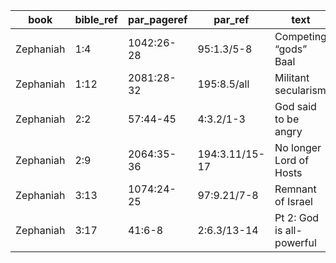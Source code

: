 <!--
https://urantia-book.org/urantiabook/bible_refs/Zephaniah_1.html
bible_ref = Bible Chapter:Vers
par_pageref = UB 1st English Edition Page:Line
par_ref = UB Paper:Sec:Ppgh
type = See _readme
-->

| book      | bible_ref | par_pageref | par_ref        | text                      | type |
| --------- | --------- | ----------- | -------------- | ------------------------- | ---- |
| Zephaniah | 1:4       | 1042:26-28  | 95:1.3/5-8     | Competing “gods” Baal     | C    |
| Zephaniah | 1:12      | 2081:28-32  | 195:8.5/all    | Militant secularism       | C    |
| Zephaniah | 2:2       | 57:44-45    | 4:3.2/1-3      | God said to be angry      | C    |
| Zephaniah | 2:9       | 2064:35-36  | 194:3.11/15-17 | No longer Lord of Hosts   | C    |
| Zephaniah | 3:13      | 1074:24-25  | 97:9.21/7-8    | Remnant of Israel         | R    |
| Zephaniah | 3:17      | 41:6-8      | 2:6.3/13-14    | Pt 2: God is all-powerful | C    |
